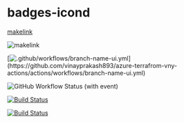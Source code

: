 # badges-icond

[makelink](https://img.shields.io/badge/any_text-you_like-blue)

![makelink](https://img.shields.io/badge/any_text-you_like-blue)

[![.github/workflows/branch-name-ui.yml]([https://github.com/pages-themes/cayman/actions/workflows/ci.yaml/badge.svg](https://img.shields.io/badge/any_text-you_like-blue))](https://github.com/vinayprakash893/azure-terrafrom-vny-actions/actions/workflows/branch-name-ui.yml)


![GitHub Workflow Status (with event)](https://img.shields.io/github/actions/workflow/status/vinayprakash893/azure-terrafrom-vny-actions/Fbranch-name-ui.yml?branch=main)

[![Build Status](https://img.shields.io/github/actions/workflow/status/sogou/workflow/ci.yml?branch=master)](https://github.com/sogou/workflow/actions)

[![Build Status](https://img.shields.io/github/actions/workflow/status/vinayprakash893/azure-terrafrom-vny-actions/branch-name-ui.yml?branch=main)](https://github.com/vinayprakash893/azure-terrafrom-vny-actions/actions)
